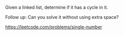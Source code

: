 Given a linked list, determine if it has a cycle in it.

Follow up:
Can you solve it without using extra space?

https://leetcode.com/problems/single-number